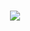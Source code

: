 <h1 align="center"> <a href="https://sunguoqi.com/"> <img src="https://readme-typing-svg.herokuapp.com/?lines=Hello+World;Line+Line+So+Easy;Day+Day+No+Bug&center=true&size=27"> </a> </h1>

<!--
**coding-lin/coding-lin** is a ✨ _special_ ✨ repository because its `README.md` (this file) appears on your GitHub profile.

Here are some ideas to get you started:

- 🔭 I’m currently working on ...
- 🌱 I’m currently learning ...
- 👯 I’m looking to collaborate on ...
- 🤔 I’m looking for help with ...
- 💬 Ask me about ...
- 📫 How to reach me: ...
- 😄 Pronouns: ...
- ⚡ Fun fact: ...
-->
